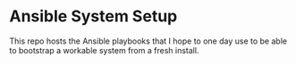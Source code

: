 # Ansible System Setup

This repo hosts the Ansible playbooks that I hope to one day use to be able to
bootstrap a workable system from a fresh install.
